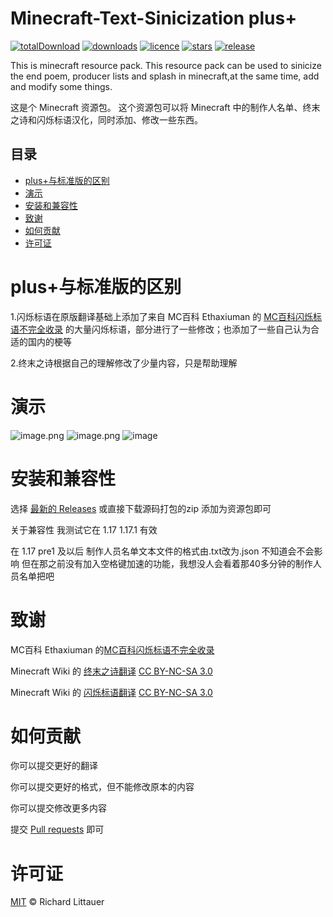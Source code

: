 # Minecraft-Text-Sinicization plus+

[![totalDownload](https://img.shields.io/github/downloads/jiesou/Minecraft-Text-Sinicization/total)](https://github.com/jiesou/Minecraft-Text-Sinicization/releases)
[![downloads](https://img.shields.io/github/downloads/jiesou/Minecraft-Text-Sinicization/latest/total)](https://github.com/jiesou/Minecraft-Text-Sinicization/releases/latest)
[![licence](https://img.shields.io/github/license/jiesou/Minecraft-Text-Sinicization)](https://github.com/GeForceLegend/jiesou/Minecraft-Text-Sinicization/LICENSE)
[![stars](https://img.shields.io/github/stars/jiesou/Minecraft-Text-Sinicization)](https://github.com/jiesou/Minecraft-Text-Sinicization)
[![release](https://img.shields.io/github/v/release/jiesou/Minecraft-Text-Sinicization)](https://github.com/jiesou/Minecraft-Text-Sinicization/releases/latest)

This is minecraft resource pack.
This resource pack can be used to sinicize the end poem, producer lists and splash in minecraft,at the same time, add and modify some things.

这是个 Minecraft 资源包。
这个资源包可以将 Minecraft 中的制作人名单、终末之诗和闪烁标语汉化，同时添加、修改一些东西。

## 目录

- [plus+与标准版的区别](#plus+与标准版的区别)
- [演示](#演示)
- [安装和兼容性](#安装和兼容性)
- [致谢](#致谢)
- [如何贡献](#如何贡献)
- [许可证](#许可证)

# plus+与标准版的区别

1.闪烁标语在原版翻译基础上添加了来自 MC百科 Ethaxiuman 的 [MC百科闪烁标语不完全收录](https://bbs.mcmod.cn/thread-2942-1-1.html) 的大量闪烁标语，部分进行了一些修改；也添加了一些自己认为合适的国内的梗等

2.终末之诗根据自己的理解修改了少量内容，只是帮助理解

# 演示

![image.png](https://i.loli.net/2021/08/24/7h4g1RNuHAMBcQa.png)
![image.png](https://i.loli.net/2021/08/24/CxLidra9Yf1snuI.png)
![image](https://user-images.githubusercontent.com/84175239/186687159-8dcb1dea-0219-4483-981f-ffb91dbc7d48.png)

# 安装和兼容性

选择 [最新的 Releases](https://github.com/jiesou/Minecraft-Text-Sinicization/releases/latest) 或直接下载源码打包的zip   添加为资源包即可

关于兼容性 我测试它在 1.17 1.17.1 有效

在 1.17 pre1 及以后 制作人员名单文本文件的格式由.txt改为.json 不知道会不会影响 但在那之前没有加入空格键加速的功能，我想没人会看着那40多分钟的制作人员名单把吧

# 致谢

MC百科 Ethaxiuman 的[MC百科闪烁标语不完全收录](https://bbs.mcmod.cn/thread-2942-1-1.html)

Minecraft Wiki 的 [终末之诗翻译](https://minecraft.fandom.com/zh/wiki/%E7%BB%88%E6%9C%AB%E4%B9%8B%E8%AF%97/text) [CC BY-NC-SA 3.0](https://creativecommons.org/licenses/by-nc-sa/3.0/deed.zh)

Minecraft Wiki 的 [闪烁标语翻译](https://minecraft.fandom.com/zh/wiki/%E9%97%AA%E7%83%81%E6%A0%87%E8%AF%AD) [CC BY-NC-SA 3.0](https://creativecommons.org/licenses/by-nc-sa/3.0/deed.zh)

# 如何贡献

你可以提交更好的翻译

你可以提交更好的格式，但不能修改原本的内容

你可以提交修改更多内容

提交 [Pull requests](https://github.com/jiesou/Minecraft-Text-Sinicization/pulls) 即可

# 许可证

[MIT](LICENSE) © Richard Littauer
